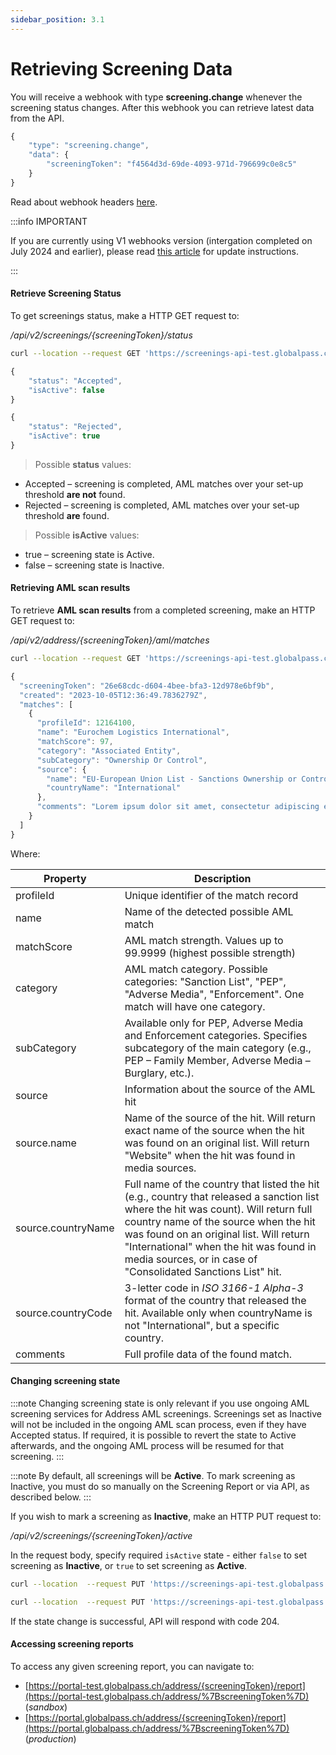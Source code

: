 ```yaml
---
sidebar_position: 3.1
---
```


# Retrieving Screening Data

You will receive a webhook with type **screening.change** whenever the screening status changes.
After this webhook you can retrieve latest data from the API.

```js title="Example webhook"
{
    "type": "screening.change",
    "data": {
        "screeningToken": "f4564d3d-69de-4093-971d-796699c0e8c5"
    }
}
```
Read about webhook headers [here](https://developer.globalpass.ch/api-integration-guide/kyc-screenings/retrieving-screening-data#webhook-headers).

:::info IMPORTANT

If you are currently using V1 webhooks version (intergation completed on July 2024 and earlier), please read [this article](https://help.globalpass.ch/updating-webhooks-from-v1-to-v2/) for update instructions.

:::

#### Retrieve Screening Status

To get screenings status, make a HTTP GET request to:

_/api/v2/screenings/{screeningToken}/status_

```bash title="Example request"
curl --location --request GET 'https://screenings-api-test.globalpass.ch/api/v2/screenings/f4564d3d-69de-4093-971d-796699c0e8c5/status' --header 'Authorization: Bearer {your_access_token}'
```

```js title="Example response #1"
{
    "status": "Accepted",
    "isActive": false
}
```

```js title="Example response #2"
{
    "status": "Rejected",
    "isActive": true
}
```

> Possible **status** values:

- Accepted – screening is completed, AML matches over your set-up threshold **are not** found.
- Rejected – screening is completed, AML matches over your set-up threshold **are** found.

> Possible **isActive** values:

- true – screening state is Active.
- false – screening state is Inactive.

#### Retrieving AML scan results

To retrieve **AML scan results** from a completed screening, make an HTTP GET request to:

_/api/v2/address/{screeningToken}/aml/matches_

```bash title="Example request"
curl --location --request GET 'https://screenings-api-test.globalpass.ch/api/v2/address/9519c730-5d6e-4c23-b89a-8c4d06899e7f/aml/matches' --header 'Authorization: Bearer {your_access_token}'
```

```js title="Example response"
{
  "screeningToken": "26e68cdc-d604-4bee-bfa3-12d978e6bf9b",
  "created": "2023-10-05T12:36:49.7836279Z",
  "matches": [
    {
      "profileId": 12164100,
      "name": "Eurochem Logistics International",
      "matchScore": 97,
      "category": "Associated Entity",
      "subCategory": "Ownership Or Control",
      "source": {
        "name": "EU-European Union List - Sanctions Ownership or Control",
        "countryName": "International"
      },
      "comments": "Lorem ipsum dolor sit amet, consectetur adipiscing elit. Aenean sed tortor viverra, tincidunt arcu pulvinar, placerat lectus. Maecenas tristique velit vitae sem dignissim ultrices. Suspendisse nec congue massa. Nam porta posuere lacus ut posuere. Morbi finibus lectus eget ornare tempor. Vivamus ultricies non ipsum vitae ornare. Praesent ut fermentum nunc. Maecenas et dui malesuada, rutrum purus a, blandit eros. Quisque ex nibh, vestibulum nec purus sit amet, ultricies vulputate urna. Proin fringilla libero odio, at elementum elit vehicula eu. Etiam ac est a massa pulvinar congue at non felis. Suspendisse varius commodo elit sed cursus. Nullam auctor erat fringilla velit sodales mollis. In quis enim quam."
    }
  ]
}
```

Where:

| Property| Description|
|-|-|
| profileId | Unique identifier of the match record |
| name | Name of the detected possible AML match |
| matchScore | AML match strength. Values up to 99.9999 (highest possible strength)|
| category | AML match category. Possible categories: "Sanction List", "PEP", "Adverse Media", "Enforcement". One match will have one category.|
| subCategory | Available only for PEP, Adverse Media and Enforcement categories. Specifies subcategory of the main category (e.g., PEP – Family Member, Adverse Media – Burglary, etc.). |
| source | Information about the source of the AML hit |
| source.name | Name of the source of the hit. Will return exact name of the source when the hit was found on an original list. Will return "Website" when the hit was found in media sources. |
| source.countryName | Full name of the country that listed the hit (e.g., country that released a sanction list where the hit was count). Will return full country name of the source when the hit was found on an original list. Will return "International" when the hit was found in media sources, or in case of "Consolidated Sanctions List" hit. |
| source.countryCode | 3-letter code in _ISO 3166-1 Alpha-3_ format of the country that released the hit. Available only when countryName is not "International", but a specific country. |
| comments | Full profile data of the found match. |

#### Changing screening state

:::note
Changing screening state is only relevant if you use ongoing AML screening services for Address AML screenings. Screenings set as Inactive will not be included in the ongoing AML scan process, even if they have Accepted status. If required, it is possible to revert the state to Active afterwards, and the ongoing AML process will be resumed for that screening.
:::

:::note
By default, all screenings will be **Active**. To mark screening as Inactive, you must do so manually on the Screening Report or via API, as described below.
:::

If you wish to mark a screening as **Inactive**, make an HTTP PUT request to:

_/api/v2/screenings/{screeningToken}/active_

In the request body, specify required `isActive` state - either `false` to set screening as **Inactive**, or `true` to set screening as **Active**.

```bash title="Example request - setting state as Inactive"
curl --location  --request PUT 'https://screenings-api-test.globalpass.ch/api/v2/screenings/9519c730-5d6e-4c23-b89a-8c4d06899e7f/active' --header 'Authorization: Bearer {your_access_token}'\-H 'Content-Type: application/json' \-d '{"isActive": false}'
```

```bash title="Example request - setting state as Active"
curl --location  --request PUT 'https://screenings-api-test.globalpass.ch/api/v2/screenings/9519c730-5d6e-4c23-b89a-8c4d06899e7f/active' --header 'Authorization: Bearer {your_access_token}'\-H 'Content-Type: application/json' \-d '{"isActive": true}'
```

If the state change is successful, API will respond with code 204.

#### Accessing screening reports

To access any given screening report, you can navigate to:
- [https://portal-test.globalpass.ch/address/{screeningToken}/report](https://portal-test.globalpass.ch/address/%7BscreeningToken%7D) (_sandbox_)
- [https://portal.globalpass.ch/address/{screeningToken}/report](https://portal.globalpass.ch/address/%7BscreeningToken%7D) (_production_)
